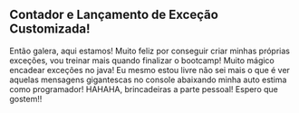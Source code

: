 ## Contador e Lançamento de Exceção Customizada!
<p>Então galera, aqui estamos! Muito feliz por conseguir criar minhas próprias exceções, vou treinar mais quando finalizar o bootcamp! Muito mágico encadear exceções no java! Eu mesmo estou livre não sei mais o que é ver aquelas mensagens gigantescas no console abaixando minha auto estima como programador! HAHAHA, brincadeiras a parte pessoal! Espero que gostem!!</p>
